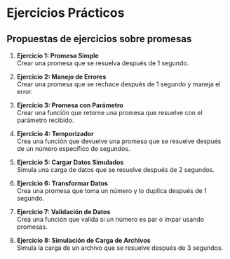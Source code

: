 # Ejercicios Prácticos

## Propuestas de ejercicios sobre promesas

1. **Ejercicio 1: Promesa Simple**  
    Crear una promesa que se resuelva después de 1 segundo.

2. **Ejercicio 2: Manejo de Errores**  
    Crear una promesa que se rechace después de 1 segundo y maneja el error.

3. **Ejercicio 3: Promesa con Parámetro**  
    Crear una función que retorne una promesa que resuelve con el parámetro recibido.

4. **Ejercicio 4: Temporizador**  
    Crea una función que devuelve una promesa que se resuelve después de un número específico de segundos.

5. **Ejercicio 5: Cargar Datos Simulados**  
    Simula una carga de datos que se resuelve después de 2 segundos.

6. **Ejercicio 6: Transformar Datos**  
    Crea una promesa que toma un número y lo duplica después de 1 segundo.

7. **Ejercicio 7: Validación de Datos**  
    Crea una función que valida si un número es par o impar usando promesas.

8. **Ejercicio 8: Simulación de Carga de Archivos**  
    Simula la carga de un archivo que se resuelve después de 3 segundos.
